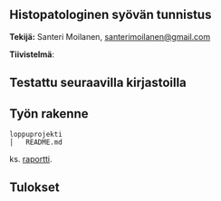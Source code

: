 ## Histopatologinen syövän tunnistus 

**Tekijä:** Santeri Moilanen, santerimoilanen@gmail.com

**Tiivistelmä**: 

## Testattu seuraavilla kirjastoilla


## Työn rakenne

```
loppuprojekti
│   README.md
```

ks. [raportti](./report.md).

## Tulokset

